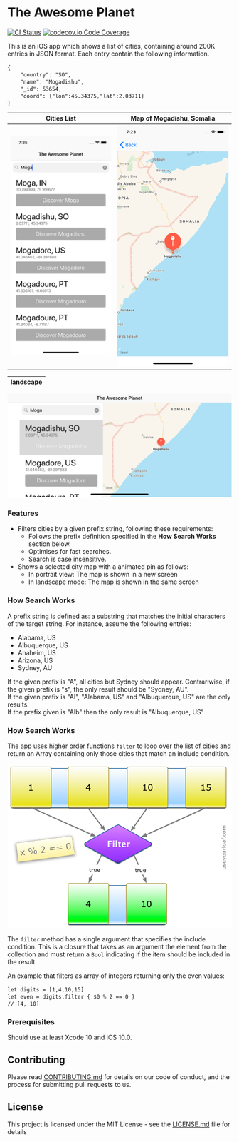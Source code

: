 # The Awesome Planet

[![CI Status](https://img.shields.io/travis/ysadiq/YSLoaderSample.svg?style=flat)](https://travis-ci.org/ysadiq/YSLoaderSample)
[![codecov.io Code Coverage](https://img.shields.io/codecov/c/github/ysadiq/YSLoaderSample.svg)](https://codecov.io/github/ysadiq/YSLoaderSample?branch=master)

This is an iOS app which shows a list of cities, containing around 200K entries in JSON format. Each entry contain the following information.

```
{
    "country": "SO",
    "name": "Mogadishu",
    "_id": 53654,
    "coord": {"lon":45.34375,"lat":2.03711}
}
```
Cities List             |  Map of Mogadishu, Somalia
:-------------------------:|:-------------------------:
<img src="readme_images/list.png" alt="alt text">  |  <img src="readme_images/map.png" alt="alt text">

landscape             |
:-------------------------:|
<img src="readme_images/landscape.png" alt="alt text">

### Features
*  Filters cities by a given prefix string, following these requirements:
    * Follows the prefix definition specified in the **How Search Works** section below.
    * Optimises for fast searches.
    * Search is case insensitive.
* Shows a selected city map with a animated pin as follows:
    * In portrait view: The map is shown in a new screen
    * In landscape mode: The map is shown in the same screen

### How Search Works
A prefix string is defined as: a substring that matches the initial characters of the target string. For instance, assume the following entries:     
* Alabama, US     
* Albuquerque, US     
* Anaheim, US     
* Arizona, US     
* Sydney, AU     

If the given prefix is "A",
all cities but Sydney should appear. Contrariwise, if the given prefix is "s", the only result should be "Sydney, AU".     
If the given prefix is "Al", "Alabama, US" and "Albuquerque, US" are the only results.      
If the prefix given is "Alb" then the only result is "Albuquerque, US"

### How Search Works
The app uses higher order functions `filter` to loop over the list of cities and return an Array containing only those cities that match an include condition.

<img src="readme_images/filter.png" alt="alt text">

The `filter` method has a single argument that specifies the include condition. This is a closure that takes as an argument the element from the collection and must return a `Bool` indicating if the item should be included in the result.

An example that filters as array of integers returning only the even values:

```
let digits = [1,4,10,15]
let even = digits.filter { $0 % 2 == 0 }
// [4, 10]
```
### Prerequisites

Should use at least Xcode 10 and iOS 10.0.

## Contributing

Please read [CONTRIBUTING.md](https://gist.github.com/PurpleBooth/b24679402957c63ec426) for details on our code of conduct, and the process for submitting pull requests to us.

## License

This project is licensed under the MIT License - see the [LICENSE.md](LICENSE.md) file for details
